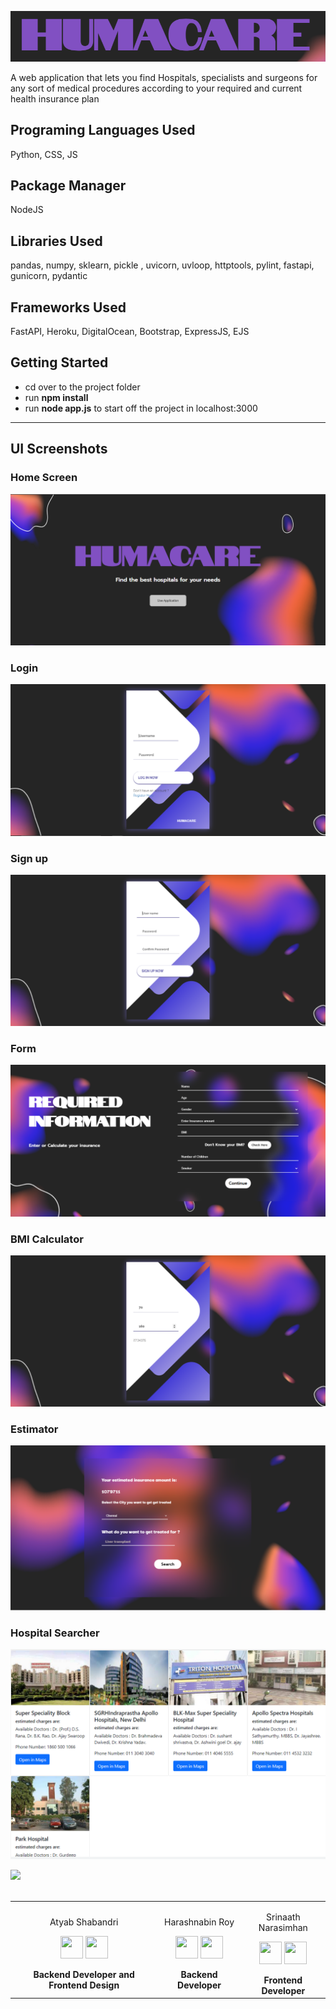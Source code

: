 
![App Screenshot](https://github.com/AtyabShabandri/Hackverse-3.0/blob/main/public/pics/unknown.png?raw=true)


A web application that lets you find Hospitals, specialists and surgeons for any sort of medical procedures according to your required and current health insurance plan 

## Programing Languages Used
Python, CSS, JS

## Package Manager 
NodeJS
 
## Libraries Used
pandas, numpy, sklearn, pickle , uvicorn, uvloop, httptools, pylint, fastapi, gunicorn, pydantic

## Frameworks Used
FastAPI, Heroku, DigitalOcean, Bootstrap, ExpressJS, EJS

## Getting Started

<ul>
  <li>cd over to the project folder</li>
  <li>run <b>npm install</b></li>
  <li>run <b>node app.js</b> to start off the project in localhost:3000</li>
</ul>
<hr>

## UI Screenshots

### Home Screen 
![App Screenshot](https://github.com/AtyabShabandri/Hackverse-3.0/blob/main/public/pics/unknown%20(1).png?raw=true)
### Login
![App Screenshot](https://github.com/AtyabShabandri/Hackverse-3.0/blob/main/public/pics/unknown%20(2).png)
### Sign up
![App Screenshot](https://github.com/AtyabShabandri/Hackverse-3.0/blob/main/public/pics/unknown%20(3).png)
### Form 
![App Screenshot](https://github.com/AtyabShabandri/Hackverse-3.0/blob/main/public/pics/unknown%20(4).png?raw=true)
### BMI Calculator
![App Screenshot](https://github.com/AtyabShabandri/Hackverse-3.0/blob/main/public/pics/unknown%20(5).png?raw=true)
### Estimator
![App Screenshot](https://github.com/AtyabShabandri/Hackverse-3.0/blob/main/public/pics/AAAAAA.png)
### Hospital Searcher
![App Screenshot](https://github.com/AtyabShabandri/Hackverse-3.0/blob/main/public/pics/AAA.png)

 <div align="=center">
 <img src="https://img.shields.io/badge/Contributors-black?logo=Github&style=for-the-badge" height="55"/> 
</div>
  <br>

    
<div align="center"> 
  <table>
<tr align="center">
 <td>
  
  Atyab Shabandri
  
<p align="center">
</p>
<p align="center">
<a href = "https://github.com/AtyabShabandri"><img src = "http://www.iconninja.com/files/241/825/211/round-collaboration-social-github-code-circle-network-icon.svg" width="36" height = "36"/></a>
<a href = "https://www.linkedin.com/in/AtyabShabandri/">
<img src = "http://www.iconninja.com/files/863/607/751/network-linkedin-social-connection-circular-circle-media-icon.svg" width="36" height="36"/>
</a>
</p>
 <strong>Backend Developer and Frontend Design<strong>
</td>
<td>
 
Harashnabin Roy

<p align="center">
</p>
<p align="center">
<a href = "https://github.com/HarashnabinRoy"><img src = "http://www.iconninja.com/files/241/825/211/round-collaboration-social-github-code-circle-network-icon.svg" width="36" height = "36"/></a>
<a href = "https://www.linkedin.com/in/harashnabin-roy-8893731b9/">
<img src = "http://www.iconninja.com/files/863/607/751/network-linkedin-social-connection-circular-circle-media-icon.svg" width="36" height="36"/>
</a>
</p>
  <strong>Backend Developer<strong>
</td>
 <td>
    
Srinaath Narasimhan

<p align="center">
</p>
<p align="center">
<a href = "https://github.com/thaanirs"><img src = "http://www.iconninja.com/files/241/825/211/round-collaboration-social-github-code-circle-network-icon.svg" width="36" height = "36"/></a>
<a href = "https://www.linkedin.com/in/srinaath-narasimhan-837444202/">
<img src = "http://www.iconninja.com/files/863/607/751/network-linkedin-social-connection-circular-circle-media-icon.svg" width="36" height="36"/>
</a>
</p>
    <strong>Frontend Developer<strong>
</td>

  
 <!-- END -->



